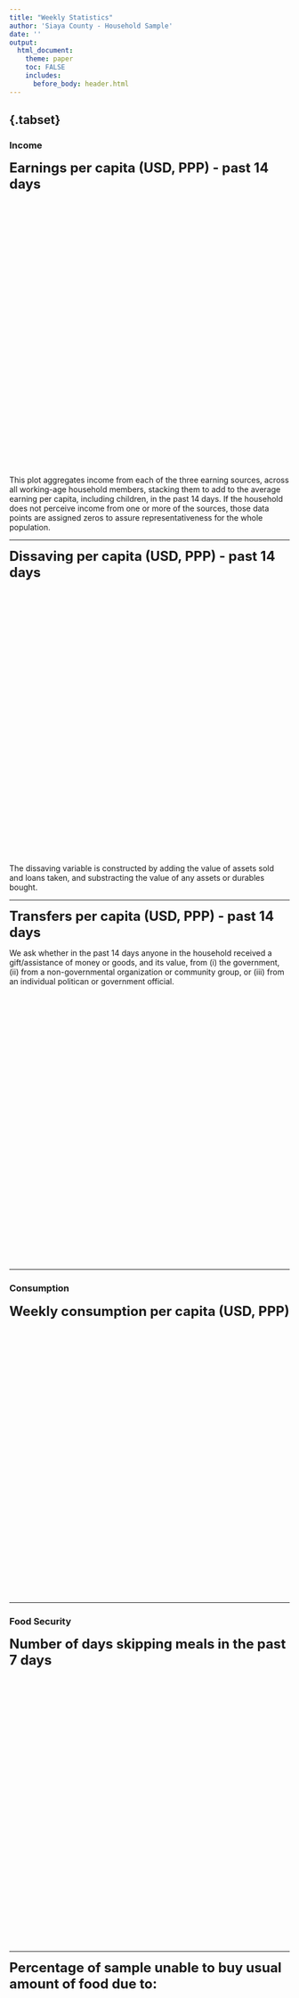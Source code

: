 ```yaml
---
title: "Weekly Statistics"
author: 'Siaya County - Household Sample'
date: ''
output:
  html_document:
    theme: paper
    toc: FALSE
    includes: 
      before_body: header.html
---
```




  
##  {.tabset}

### Income  
<font size="5">**Earnings per capita (USD, PPP) - past 14 days**</font>
<!--html_preserve--><div id="htmlwidget-bc8e519483e9c7a546e9" style="width:672px;height:480px;" class="dygraphs html-widget"></div>
<script type="application/json" data-for="htmlwidget-bc8e519483e9c7a546e9">{"x":{"attrs":{"axes":{"x":{"pixelsPerLabel":75,"drawGrid":false,"drawAxis":true},"y":{"drawGrid":false,"drawAxis":true}},"series":{"Wage earnings":{"axis":"y","strokeWidth":4},"Self-employment earnings":{"axis":"y","strokeWidth":4},"Agricultural earnings":{"axis":"y","strokeWidth":4}},"title":"","labels":["week","Wage earnings","Self-employment earnings","Agricultural earnings"],"retainDateWindow":false,"xlabel":"Weeks","ylabel":"USD, PPP","legend":"auto","labelsDivWidth":250,"labelsShowZeroValues":true,"labelsSeparateLines":true,"stackedGraph":true,"fillGraph":false,"fillAlpha":0.15,"stepPlot":false,"drawPoints":true,"pointSize":4,"drawGapEdgePoints":false,"connectSeparatedPoints":false,"strokeWidth":1,"strokeBorderColor":"white","colors":["#66C2A5","#FC8D62","#8DA0CB","#E78AC3","#A6D854"],"colorValue":0.5,"colorSaturation":1,"includeZero":true,"drawAxesAtZero":false,"logscale":false,"axisTickSize":3,"axisLineColor":"black","axisLineWidth":4,"axisLabelColor":"black","axisLabelFontSize":14,"axisLabelWidth":60,"drawGrid":true,"gridLineWidth":0.3,"rightGap":5,"digitsAfterDecimal":2,"labelsKMB":false,"labelsKMG2":false,"labelsUTC":false,"maxNumberWidth":6,"animatedZooms":false,"mobileDisableYTouch":true,"disableZoom":false,"highlightCircleSize":3,"highlightSeriesBackgroundAlpha":0.5,"highlightSeriesOpts":{"strokeWidth":3},"hideOverlayOnMouseOut":true},"annotations":[],"shadings":[],"events":[],"format":"numeric","data":[[1,2,3,4,5,6,7,8],[1.19367587566376,0.468655496835709,0.629060447216034,0.504315793514252,0.648525238037109,0.683406352996826,0.620451509952545,null],[0.413784384727478,0.556329250335693,0.801395177841187,0.66567188501358,0.68646377325058,0.801564276218414,1.07006096839905,null],[0.653554141521454,0.439323633909225,0.442371904850006,0.410848468542099,0.338491350412369,0.376921772956848,0.338597416877747,null]],"css":"\n.dygraph-legend  { display: all; }\n.highlight {\n  display: inline;\n}\n  ","fixedtz":false,"tzone":"","plugins":{"Crosshair":{"direction":"vertical"}}},"evals":[],"jsHooks":[]}</script><!--/html_preserve-->
  This plot aggregates income from each of the three earning sources, across all working-age household members, stacking them to add to the average earning per capita, including children, in the past 14 days. If the household does not perceive income from one or more of the sources, those data points are assigned zeros to assure representativeness for the whole population.  
   
***  
  
<font size="5">**Dissaving per capita (USD, PPP) - past 14 days**</font>  

<!--html_preserve--><div id="htmlwidget-070cb847bb4c1d0ee1ca" style="width:672px;height:480px;" class="dygraphs html-widget"></div>
<script type="application/json" data-for="htmlwidget-070cb847bb4c1d0ee1ca">{"x":{"attrs":{"axes":{"x":{"pixelsPerLabel":75,"drawGrid":false,"drawAxis":true},"y":{"drawGrid":false,"drawAxis":true}},"series":{"Dissaving":{"axis":"y","strokeWidth":4}},"title":"","labels":["week","Dissaving"],"retainDateWindow":false,"xlabel":"Weeks","ylabel":"USD, PPP","stackedGraph":false,"fillGraph":false,"fillAlpha":0.15,"stepPlot":false,"drawPoints":true,"pointSize":4,"drawGapEdgePoints":false,"connectSeparatedPoints":false,"strokeWidth":1,"strokeBorderColor":"white","colors":["#E41A1C","#377EB8","#4DAF4A","#984EA3"],"colorValue":0.5,"colorSaturation":1,"includeZero":true,"drawAxesAtZero":false,"logscale":false,"axisTickSize":3,"axisLineColor":"black","axisLineWidth":4,"axisLabelColor":"black","axisLabelFontSize":14,"axisLabelWidth":60,"drawGrid":true,"gridLineWidth":0.3,"rightGap":5,"digitsAfterDecimal":2,"labelsKMB":false,"labelsKMG2":false,"labelsUTC":false,"maxNumberWidth":6,"animatedZooms":false,"mobileDisableYTouch":true,"disableZoom":false,"highlightCircleSize":3,"highlightSeriesBackgroundAlpha":0.5,"highlightSeriesOpts":{"strokeWidth":3},"legend":"always","labelsDivWidth":210,"labelsShowZeroValues":true,"labelsSeparateLines":false,"hideOverlayOnMouseOut":true},"annotations":[],"shadings":[],"events":[],"format":"numeric","data":[[1,2,3,4,5,6,7,8],[0.179350689053535,1.43551576137543,2.33816242218018,1.84152507781982,2.15599894523621,1.88015806674957,1.40119314193726,null]],"fixedtz":false,"tzone":"","plugins":{"Crosshair":{"direction":"vertical"}}},"evals":[],"jsHooks":[]}</script><!--/html_preserve-->
 The dissaving variable is constructed by adding the value of assets sold and loans taken, and substracting the value of any assets or durables bought.  
   
***  
   
  <font size="5">**Transfers per capita (USD, PPP) - past 14 days**</font>  

We ask whether in the past 14 days anyone in the household received a gift/assistance of money or goods, and its value, from (i) the government, (ii) from a non-governmental organization or community group, or (iii) from an individual politican or government official.  

<!--html_preserve--><div id="htmlwidget-7f2f32116d2932afa522" style="width:672px;height:480px;" class="dygraphs html-widget"></div>
<script type="application/json" data-for="htmlwidget-7f2f32116d2932afa522">{"x":{"attrs":{"axes":{"x":{"pixelsPerLabel":75,"drawGrid":false,"drawAxis":true},"y":{"drawGrid":false,"drawAxis":true}},"series":{"Government":{"axis":"y","strokeWidth":4},"NGO or community group":{"axis":"y","strokeWidth":4},"Politicians":{"axis":"y","strokeWidth":4}},"title":"","labels":["week","Government","NGO or community group","Politicians"],"retainDateWindow":false,"xlabel":"Weeks","ylabel":"USD, PPP","stackedGraph":false,"fillGraph":false,"fillAlpha":0.15,"stepPlot":false,"drawPoints":true,"pointSize":4,"drawGapEdgePoints":false,"connectSeparatedPoints":false,"strokeWidth":1,"strokeBorderColor":"white","colors":["#E41A1C","#377EB8","#4DAF4A","#984EA3"],"colorValue":0.5,"colorSaturation":1,"includeZero":true,"drawAxesAtZero":false,"logscale":false,"axisTickSize":3,"axisLineColor":"black","axisLineWidth":4,"axisLabelColor":"black","axisLabelFontSize":14,"axisLabelWidth":60,"drawGrid":true,"gridLineWidth":0.3,"rightGap":5,"digitsAfterDecimal":2,"labelsKMB":false,"labelsKMG2":false,"labelsUTC":false,"maxNumberWidth":6,"animatedZooms":false,"mobileDisableYTouch":true,"disableZoom":false,"highlightCircleSize":3,"highlightSeriesBackgroundAlpha":0.5,"highlightSeriesOpts":{"strokeWidth":3},"legend":"auto","labelsDivWidth":500,"labelsShowZeroValues":true,"labelsSeparateLines":false,"hideOverlayOnMouseOut":true},"annotations":[],"shadings":[],"events":[],"format":"numeric","data":[[1,2,3,4,5,6,7,8],[0.018116382881999,0.0215757824480534,0.0195146258920431,0.049271322786808,0.0534877106547356,0.083770178258419,0.0391239002346992,null],[0.0106626925989985,0.0392392575740814,0.0366973951458931,0.0818757191300392,0.107233874499798,0.100994594395161,0.111998423933983,null],[0.0290543269366026,0.0314408130943775,0.025563720613718,0.0106521537527442,0.0153902005404234,0.0250901281833649,0.00967154279351234,null]],"fixedtz":false,"tzone":"","plugins":{"Crosshair":{"direction":"vertical"}}},"evals":[],"jsHooks":[]}</script><!--/html_preserve-->
  
*** 

### Consumption

<font size="5">**Weekly consumption per capita (USD, PPP)**</font>
<!--html_preserve--><div id="htmlwidget-dbe1056e5f2edbd767b4" style="width:672px;height:480px;" class="dygraphs html-widget"></div>
<script type="application/json" data-for="htmlwidget-dbe1056e5f2edbd767b4">{"x":{"attrs":{"axes":{"x":{"pixelsPerLabel":75,"drawGrid":false,"drawAxis":true},"y":{"drawGrid":false,"drawAxis":true}},"series":{"Non-food expenditure":{"axis":"y","strokeWidth":4},"Food expenditure":{"axis":"y","strokeWidth":4}},"title":"","labels":["week","Non-food expenditure","Food expenditure"],"retainDateWindow":false,"xlabel":"Weeks","ylabel":"USD, PPP","legend":"auto","labelsDivWidth":200,"labelsShowZeroValues":true,"labelsSeparateLines":true,"stackedGraph":true,"fillGraph":false,"fillAlpha":0.15,"stepPlot":false,"drawPoints":true,"pointSize":4,"drawGapEdgePoints":false,"connectSeparatedPoints":false,"strokeWidth":1,"strokeBorderColor":"white","colors":["#66C2A5","#FC8D62","#8DA0CB","#E78AC3"],"colorValue":0.5,"colorSaturation":1,"includeZero":true,"drawAxesAtZero":false,"logscale":false,"axisTickSize":3,"axisLineColor":"black","axisLineWidth":4,"axisLabelColor":"black","axisLabelFontSize":14,"axisLabelWidth":60,"drawGrid":true,"gridLineWidth":0.3,"rightGap":5,"digitsAfterDecimal":2,"labelsKMB":false,"labelsKMG2":false,"labelsUTC":false,"maxNumberWidth":6,"animatedZooms":false,"mobileDisableYTouch":true,"disableZoom":false,"highlightCircleSize":3,"highlightSeriesBackgroundAlpha":0.5,"highlightSeriesOpts":{"strokeWidth":3},"hideOverlayOnMouseOut":true},"group":"Siaya County Sample","annotations":[],"shadings":[],"events":[],"format":"numeric","data":[[1,2,3,4,5,6,7,8],[6.53825855255127,5.64562225341797,5.66945028305054,3.70586943626404,3.73459267616272,3.82300353050232,3.83453178405762,null],[7.23392057418823,7.63967084884644,6.60709428787231,6.55492782592773,6.96903991699219,6.91795063018799,6.88650798797607,null]],"plugins":{"Crosshair":{"direction":"vertical"}},"fixedtz":false,"tzone":""},"evals":[],"jsHooks":[]}</script><!--/html_preserve-->


*** 

### Food Security  
<font size="5">**Number of days skipping meals in the past 7 days**</font>
<!--html_preserve--><div id="htmlwidget-8dd5d01120de5daf0b77" style="width:672px;height:480px;" class="dygraphs html-widget"></div>
<script type="application/json" data-for="htmlwidget-8dd5d01120de5daf0b77">{"x":{"attrs":{"axes":{"x":{"pixelsPerLabel":75,"drawGrid":false,"drawAxis":true},"y":{"drawGrid":false,"drawAxis":true}},"series":{"Adults skipped meals":{"axis":"y","strokeWidth":4},"Children skipped meals":{"axis":"y","strokeWidth":4}},"title":"","labels":["week","Adults skipped meals","Children skipped meals"],"retainDateWindow":false,"xlabel":"Weeks","ylabel":"Number of days","stackedGraph":false,"fillGraph":false,"fillAlpha":0.15,"stepPlot":false,"drawPoints":true,"pointSize":4,"drawGapEdgePoints":false,"connectSeparatedPoints":false,"strokeWidth":1,"strokeBorderColor":"white","colors":["#E41A1C","#377EB8","#4DAF4A","#984EA3"],"colorValue":0.5,"colorSaturation":1,"includeZero":true,"drawAxesAtZero":false,"logscale":false,"axisTickSize":3,"axisLineColor":"black","axisLineWidth":4,"axisLabelColor":"black","axisLabelFontSize":14,"axisLabelWidth":60,"drawGrid":true,"gridLineWidth":0.3,"rightGap":5,"digitsAfterDecimal":2,"labelsKMB":false,"labelsKMG2":false,"labelsUTC":false,"maxNumberWidth":6,"animatedZooms":false,"mobileDisableYTouch":true,"disableZoom":false,"highlightCircleSize":3,"highlightSeriesBackgroundAlpha":0.5,"highlightSeriesOpts":{"strokeWidth":3},"legend":"auto","labelsDivWidth":210,"labelsShowZeroValues":true,"labelsSeparateLines":true,"hideOverlayOnMouseOut":true},"annotations":[],"shadings":[],"events":[],"format":"numeric","data":[[1,2,3,4,5,6,7,8],[1.27512180805206,1.57957947254181,1.89106202125549,1.8875390291214,1.65204453468323,1.64572095870972,1.99036240577698,null],[0.715952038764954,1.17304849624634,1.35229516029358,1.35010898113251,1.15144419670105,1.08246076107025,1.43760311603546,null]],"fixedtz":false,"tzone":"","plugins":{"Crosshair":{"direction":"vertical"}}},"evals":[],"jsHooks":[]}</script><!--/html_preserve-->
     
***  
  
<font size="5">**Percentage of sample unable to buy usual amount of food due to:**</font>
   
<!--html_preserve--><div id="htmlwidget-d00a23601c9803a034ef" style="width:672px;height:480px;" class="dygraphs html-widget"></div>
<script type="application/json" data-for="htmlwidget-d00a23601c9803a034ef">{"x":{"attrs":{"axes":{"x":{"pixelsPerLabel":75,"drawGrid":false,"drawAxis":true},"y":{"drawGrid":false,"drawAxis":true}},"series":{"High food prices":{"axis":"y","strokeWidth":4},"Income drop":{"axis":"y","strokeWidth":4},"Shortages in markets":{"axis":"y","strokeWidth":4}},"title":"","labels":["week","High food prices","Income drop","Shortages in markets"],"retainDateWindow":false,"xlabel":"Weeks","ylabel":"Percentage of sample","stackedGraph":false,"fillGraph":false,"fillAlpha":0.15,"stepPlot":false,"drawPoints":true,"pointSize":4,"drawGapEdgePoints":false,"connectSeparatedPoints":false,"strokeWidth":1,"strokeBorderColor":"white","colors":["#E41A1C","#377EB8","#4DAF4A","#984EA3"],"colorValue":0.5,"colorSaturation":1,"includeZero":true,"drawAxesAtZero":false,"logscale":false,"axisTickSize":3,"axisLineColor":"black","axisLineWidth":4,"axisLabelColor":"black","axisLabelFontSize":14,"axisLabelWidth":60,"drawGrid":true,"gridLineWidth":0.3,"rightGap":5,"digitsAfterDecimal":2,"labelsKMB":false,"labelsKMG2":false,"labelsUTC":false,"maxNumberWidth":6,"animatedZooms":false,"mobileDisableYTouch":true,"disableZoom":false,"highlightCircleSize":3,"highlightSeriesBackgroundAlpha":0.5,"highlightSeriesOpts":{"strokeWidth":3},"legend":"auto","labelsDivWidth":450,"labelsShowZeroValues":true,"labelsSeparateLines":false,"hideOverlayOnMouseOut":true,"showRangeSelector":true,"dateWindow":["3","7"],"rangeSelectorHeight":40,"rangeSelectorPlotFillColor":" #A7B1C4","rangeSelectorPlotStrokeColor":"#808FAB","interactionModel":"Dygraph.Interaction.defaultModel"},"annotations":[],"shadings":[],"events":[],"format":"numeric","data":[[1,2,3,4,5,6,7,8],[null,null,68.4835662841797,74.6591720581055,70.4721450805664,73.3832778930664,72.7744827270508,null],[null,null,66.7459564208984,71.5848541259766,68.6746826171875,69.0446090698242,67.44970703125,null],[null,null,48.8129196166992,53.5771789550781,46.9562301635742,44.221607208252,42.5867004394531,null]],"fixedtz":false,"tzone":"","plugins":{"Crosshair":{"direction":"vertical"}}},"evals":["attrs.interactionModel"],"jsHooks":[]}</script><!--/html_preserve-->
 We ask whether in the past 7 days, any household member was unable to buy the amount of food they usually buy because of: (i) price of food being too high, (ii) household income having dropped, and (iii) shortages in markets.  
  
     
***  
   
   <font size="5">**Other food hardship experiences, percentage of sample**</font>
  
<!--html_preserve--><div id="htmlwidget-b0a2774d2b8774408e83" style="width:672px;height:480px;" class="dygraphs html-widget"></div>
<script type="application/json" data-for="htmlwidget-b0a2774d2b8774408e83">{"x":{"attrs":{"axes":{"x":{"pixelsPerLabel":75,"drawGrid":false,"drawAxis":true},"y":{"drawGrid":false,"drawAxis":true}},"series":{"Had to reduce meals":{"axis":"y","strokeWidth":4},"Mobility restrictions impede going to market":{"axis":"y","strokeWidth":4},"Closed food markets":{"axis":"y","strokeWidth":4}},"title":"","labels":["week","Had to reduce meals","Mobility restrictions impede going to market","Closed food markets"],"retainDateWindow":false,"xlabel":"Weeks","ylabel":"Percentage of sample","stackedGraph":false,"fillGraph":false,"fillAlpha":0.15,"stepPlot":false,"drawPoints":true,"pointSize":4,"drawGapEdgePoints":false,"connectSeparatedPoints":false,"strokeWidth":1,"strokeBorderColor":"white","colors":["#66C2A5","#FC8D62","#8DA0CB","#E78AC3"],"colorValue":0.5,"colorSaturation":1,"includeZero":true,"drawAxesAtZero":false,"logscale":false,"axisTickSize":3,"axisLineColor":"black","axisLineWidth":4,"axisLabelColor":"black","axisLabelFontSize":14,"axisLabelWidth":60,"drawGrid":true,"gridLineWidth":0.3,"rightGap":5,"digitsAfterDecimal":2,"labelsKMB":false,"labelsKMG2":false,"labelsUTC":false,"maxNumberWidth":6,"animatedZooms":false,"mobileDisableYTouch":true,"disableZoom":false,"highlightCircleSize":3,"highlightSeriesBackgroundAlpha":0.5,"highlightSeriesOpts":{"strokeWidth":3},"legend":"auto","labelsDivWidth":475,"labelsShowZeroValues":true,"labelsSeparateLines":false,"hideOverlayOnMouseOut":true,"showRangeSelector":true,"dateWindow":["3","7"],"rangeSelectorHeight":40,"rangeSelectorPlotFillColor":" #A7B1C4","rangeSelectorPlotStrokeColor":"#808FAB","interactionModel":"Dygraph.Interaction.defaultModel"},"annotations":[],"shadings":[],"events":[],"format":"numeric","data":[[1,2,3,4,5,6,7,8],[null,null,44.1684532165527,52.5804634094238,50.6442909240723,45.9307594299316,50.004207611084,null],[null,null,49.0340995788574,47.727725982666,46.6666069030762,46.2710189819336,46.5430526733398,null],[null,null,46.0307464599609,48.2658843994141,39.3379669189453,38.9621391296387,37.9441871643066,null]],"fixedtz":false,"tzone":"","plugins":{"Crosshair":{"direction":"vertical"}}},"evals":["attrs.interactionModel"],"jsHooks":[]}</script><!--/html_preserve-->
 We ask whether in the past 7 days, any household member experienced: (i) having to reduce the number of meals and/or the portion of each meal they would usually eat, (ii) difficulties in going to food markets due to mobility restrictions imposed by government, and (iii) difficulties in buying food due to most food markets being closed.
  
   
***  
### Household enterprises  
<font size="5">**Enterprises revenue and profits in the past 14 days**</font>
<!--html_preserve--><div id="htmlwidget-876f84726dd4786495e0" style="width:672px;height:480px;" class="dygraphs html-widget"></div>
<script type="application/json" data-for="htmlwidget-876f84726dd4786495e0">{"x":{"attrs":{"axes":{"x":{"pixelsPerLabel":75,"drawGrid":false,"drawAxis":true},"y":{"drawGrid":false,"drawAxis":true}},"series":{"Total enterprise revenue":{"axis":"y","strokeWidth":4},"Total enterprise profits":{"axis":"y","strokeWidth":4}},"title":"","labels":["week","Total enterprise revenue","Total enterprise profits"],"retainDateWindow":false,"xlabel":"Weeks","ylabel":"USD, PPP","stackedGraph":false,"fillGraph":false,"fillAlpha":0.15,"stepPlot":false,"drawPoints":true,"pointSize":4,"drawGapEdgePoints":false,"connectSeparatedPoints":false,"strokeWidth":1,"strokeBorderColor":"white","colors":["#E41A1C","#377EB8","#4DAF4A","#984EA3"],"colorValue":0.5,"colorSaturation":1,"includeZero":true,"drawAxesAtZero":false,"logscale":false,"axisTickSize":3,"axisLineColor":"black","axisLineWidth":4,"axisLabelColor":"black","axisLabelFontSize":14,"axisLabelWidth":60,"drawGrid":true,"gridLineWidth":0.3,"rightGap":5,"digitsAfterDecimal":2,"labelsKMB":false,"labelsKMG2":false,"labelsUTC":false,"maxNumberWidth":6,"animatedZooms":false,"mobileDisableYTouch":true,"disableZoom":false,"highlightCircleSize":3,"highlightSeriesBackgroundAlpha":0.5,"highlightSeriesOpts":{"strokeWidth":3},"legend":"auto","labelsDivWidth":200,"labelsShowZeroValues":true,"labelsSeparateLines":true,"hideOverlayOnMouseOut":true},"annotations":[],"shadings":[],"events":[],"format":"numeric","data":[[1,2,3,4,5,6,7,8],[44.3854446411133,56.7500534057617,43.9592361450195,37.5421981811523,35.2333869934082,31.3356285095215,66.2504806518555,null],[14.0010576248169,17.0871391296387,13.4922389984131,11.9430236816406,10.4473438262939,11.4137525558472,20.491662979126,null]],"fixedtz":false,"tzone":"","plugins":{"Crosshair":{"direction":"vertical"}}},"evals":[],"jsHooks":[]}</script><!--/html_preserve-->
  
  ***  

### COVID-19  

<font size="5">**Reported COVID-19 Behavior Adoption**</font>
<!--html_preserve--><div id="htmlwidget-cfe2bc5564dfc680759c" style="width:672px;height:480px;" class="dygraphs html-widget"></div>
<script type="application/json" data-for="htmlwidget-cfe2bc5564dfc680759c">{"x":{"attrs":{"axes":{"x":{"pixelsPerLabel":75,"drawGrid":false,"drawAxis":true},"y":{"drawGrid":false,"drawAxis":true}},"series":{"Hand Washing":{"axis":"y","strokeWidth":4},"Face Mask":{"axis":"y","strokeWidth":4},"Stay Home":{"axis":"y","strokeWidth":4},"Hand Sanitizer":{"axis":"y","strokeWidth":4}},"title":"","labels":["week","Hand Washing","Face Mask","Stay Home","Hand Sanitizer"],"retainDateWindow":false,"xlabel":"Weeks","ylabel":"Percentage of sample","legend":"auto","labelsDivWidth":580,"labelsShowZeroValues":true,"labelsSeparateLines":false,"stackedGraph":false,"fillGraph":false,"fillAlpha":0.15,"stepPlot":false,"drawPoints":true,"pointSize":4,"drawGapEdgePoints":false,"connectSeparatedPoints":false,"strokeWidth":1,"strokeBorderColor":"white","colors":["#66C2A5","#FC8D62","#8DA0CB","#E78AC3"],"colorValue":0.5,"colorSaturation":1,"includeZero":true,"drawAxesAtZero":false,"logscale":false,"axisTickSize":3,"axisLineColor":"black","axisLineWidth":4,"axisLabelColor":"black","axisLabelFontSize":14,"axisLabelWidth":60,"drawGrid":true,"gridLineWidth":0.3,"rightGap":5,"digitsAfterDecimal":2,"labelsKMB":false,"labelsKMG2":false,"labelsUTC":false,"maxNumberWidth":6,"animatedZooms":false,"mobileDisableYTouch":true,"disableZoom":false,"highlightCircleSize":3,"highlightSeriesBackgroundAlpha":0.5,"highlightSeriesOpts":{"strokeWidth":3},"hideOverlayOnMouseOut":true},"annotations":[],"shadings":[],"events":[{"pos":1.7,"label":"Face masks mandatory","labelLoc":"bottom","color":"black","strokePattern":[7,3],"axis":"x"}],"format":"numeric","data":[[1,2,3,4,5,6,7,8],[83.4422836303711,84.6310729980469,82.9065475463867,87.097282409668,86.9401321411133,86.9227981567383,87.6185760498047,null],[9.47934722900391,24.4043216705322,47.554500579834,57.5003128051758,68.8235244750977,74.4112091064453,77.720947265625,null],[38.7450981140137,38.1103706359863,38.0386428833008,39.6770629882812,35.7925224304199,36.8219413757324,37.9569320678711,null],[22.7640247344971,21.5811557769775,21.8128528594971,18.3547592163086,19.7515659332275,19.045581817627,18.3457889556885,null]],"fixedtz":false,"tzone":"","plugins":{"Crosshair":{"direction":"vertical"}}},"evals":[],"jsHooks":[]}</script><!--/html_preserve-->
   
  We ask respondents whether they have changed their behavior in any way since learning about COVID-19, and if so, how has it changed.
    
***  

<font size="5">**Reported COVID-19 Symptoms, past 14 days**</font>
<!--html_preserve--><div id="htmlwidget-1c7728beb2b598ff52e9" style="width:672px;height:480px;" class="dygraphs html-widget"></div>
<script type="application/json" data-for="htmlwidget-1c7728beb2b598ff52e9">{"x":{"attrs":{"axes":{"x":{"pixelsPerLabel":75,"drawGrid":false,"drawAxis":true},"y":{"drawGrid":false,"drawAxis":true}},"series":{"Fever":{"axis":"y","strokeWidth":4},"Tired":{"axis":"y","strokeWidth":4},"Cough":{"axis":"y","strokeWidth":4},"Fever+Cough":{"axis":"y","strokeWidth":4}},"title":"","labels":["week","Fever","Tired","Cough","Fever+Cough"],"retainDateWindow":false,"xlabel":"Weeks","ylabel":"Percentage of sample","legend":"auto","labelsDivWidth":500,"labelsShowZeroValues":true,"labelsSeparateLines":false,"stackedGraph":false,"fillGraph":false,"fillAlpha":0.15,"stepPlot":false,"drawPoints":true,"pointSize":4,"drawGapEdgePoints":false,"connectSeparatedPoints":false,"strokeWidth":1,"strokeBorderColor":"white","colors":["#66C2A5","#FC8D62","#8DA0CB","#E78AC3"],"colorValue":0.5,"colorSaturation":1,"includeZero":true,"drawAxesAtZero":false,"logscale":false,"axisTickSize":3,"axisLineColor":"black","axisLineWidth":4,"axisLabelColor":"black","axisLabelFontSize":14,"axisLabelWidth":60,"drawGrid":true,"gridLineWidth":0.3,"rightGap":5,"digitsAfterDecimal":2,"labelsKMB":false,"labelsKMG2":false,"labelsUTC":false,"maxNumberWidth":6,"animatedZooms":false,"mobileDisableYTouch":true,"disableZoom":false,"highlightCircleSize":3,"highlightSeriesBackgroundAlpha":0.5,"highlightSeriesOpts":{"strokeWidth":3},"hideOverlayOnMouseOut":true},"annotations":[],"shadings":[],"events":[],"format":"numeric","data":[[1,2,3,4,5,6,7,8],[18.4476490020752,16.1619148254395,13.6747522354126,17.0145568847656,14.7279624938965,18.6414642333984,16.3740196228027,null],[8.69697380065918,6.73804044723511,6.69903993606567,6.25860548019409,6.10259056091309,5.74891424179077,6.76330089569092,null],[7.76546669006348,4.60040664672852,3.7273223400116,3.70512223243713,4.21005725860596,3.14223432540894,4.25714778900146,null],[4.21101570129395,2.40383625030518,2.24665498733521,2.11079430580139,2.51459956169128,2.72914123535156,2.90446043014526,null]],"fixedtz":false,"tzone":"","plugins":{"Crosshair":{"direction":"vertical"}}},"evals":[],"jsHooks":[]}</script><!--/html_preserve-->
  
  
We ask respondents whether they have experienced any illnesses or symptoms of a given list in the past 14 days.  

*** 

<font size="5">**Number of in-person interactions (other than HH members)**</font>
<!--html_preserve--><div id="htmlwidget-78e0016393836b39d5f1" style="width:672px;height:480px;" class="dygraphs html-widget"></div>
<script type="application/json" data-for="htmlwidget-78e0016393836b39d5f1">{"x":{"attrs":{"axes":{"x":{"pixelsPerLabel":75,"drawGrid":false,"drawAxis":true},"y":{"drawGrid":false,"drawAxis":true}},"series":{"In the past 14 days":{"axis":"y","strokeWidth":4},"In the past 7 days":{"axis":"y","strokeWidth":4},"Today":{"axis":"y","strokeWidth":4}},"title":"","labels":["week","In the past 14 days","In the past 7 days","Today"],"retainDateWindow":false,"xlabel":"Weeks","ylabel":"Number of people","legend":"auto","labelsDivWidth":500,"labelsShowZeroValues":true,"labelsSeparateLines":false,"highlightCircleSize":3,"highlightSeriesBackgroundAlpha":0.5,"highlightSeriesOpts":{"strokeWidth":3},"hideOverlayOnMouseOut":true,"stackedGraph":false,"fillGraph":false,"fillAlpha":0.15,"stepPlot":false,"drawPoints":true,"pointSize":4,"drawGapEdgePoints":false,"connectSeparatedPoints":false,"strokeWidth":1,"strokeBorderColor":"white","colors":["#E41A1C","#377EB8","#4DAF4A","#984EA3"],"colorValue":0.5,"colorSaturation":1,"includeZero":true,"drawAxesAtZero":false,"logscale":false,"axisTickSize":3,"axisLineColor":"black","axisLineWidth":4,"axisLabelColor":"black","axisLabelFontSize":14,"axisLabelWidth":60,"drawGrid":true,"gridLineWidth":0.3,"rightGap":5,"digitsAfterDecimal":2,"labelsKMB":false,"labelsKMG2":false,"labelsUTC":false,"maxNumberWidth":6,"animatedZooms":false,"mobileDisableYTouch":true,"disableZoom":false},"annotations":[],"shadings":[],"events":[],"format":"numeric","data":[[1,2,3,4,5,6,7,8],[11.2309703826904,9.67463397979736,10.8341541290283,12.0755748748779,12.9391317367554,13.0116147994995,14.4990272521973,null],[8.42560291290283,7.35408639907837,8.47744369506836,9.04367351531982,9.98724365234375,10.1543369293213,12.038290977478,null],[2.78731727600098,2.42970490455627,2.59592008590698,2.61367225646973,2.75777888298035,2.74955129623413,3.08224678039551,null]],"plugins":{"Crosshair":{"direction":"vertical"}},"fixedtz":false,"tzone":""},"evals":[],"jsHooks":[]}</script><!--/html_preserve-->
  
  We ask: "Taken together, how many people outside this household have you interacted with in-person?"   

*** 
  
### Labor Supply

<font size="5">**Weekly labor supply (hours per household adult)**</font>
<!--html_preserve--><div id="htmlwidget-95f1adf2b6c430142a63" style="width:672px;height:480px;" class="dygraphs html-widget"></div>
<script type="application/json" data-for="htmlwidget-95f1adf2b6c430142a63">{"x":{"attrs":{"axes":{"x":{"pixelsPerLabel":75,"drawGrid":false,"drawAxis":true},"y":{"drawGrid":false,"drawAxis":true}},"series":{"Agricultural labor supply":{"axis":"y","strokeWidth":4},"Own enterprise labor supply":{"axis":"y","strokeWidth":4},"Wage labor supply":{"axis":"y","strokeWidth":4}},"title":"","labels":["week","Agricultural labor supply","Own enterprise labor supply","Wage labor supply"],"retainDateWindow":false,"xlabel":"Weeks","ylabel":"Hours per adult household member","legend":"auto","labelsDivWidth":550,"labelsShowZeroValues":true,"labelsSeparateLines":false,"stackedGraph":true,"fillGraph":false,"fillAlpha":0.15,"stepPlot":false,"drawPoints":true,"pointSize":4,"drawGapEdgePoints":false,"connectSeparatedPoints":false,"strokeWidth":1,"strokeBorderColor":"white","colors":["#66C2A5","#FC8D62","#8DA0CB","#E78AC3"],"colorValue":0.5,"colorSaturation":1,"includeZero":true,"drawAxesAtZero":false,"logscale":false,"axisTickSize":3,"axisLineColor":"black","axisLineWidth":4,"axisLabelColor":"black","axisLabelFontSize":14,"axisLabelWidth":60,"drawGrid":true,"gridLineWidth":0.3,"rightGap":5,"digitsAfterDecimal":2,"labelsKMB":false,"labelsKMG2":false,"labelsUTC":false,"maxNumberWidth":6,"animatedZooms":false,"mobileDisableYTouch":true,"disableZoom":false,"highlightCircleSize":3,"highlightSeriesBackgroundAlpha":0.5,"highlightSeriesOpts":{"strokeWidth":3},"hideOverlayOnMouseOut":true},"group":"Siaya County Sample","annotations":[],"shadings":[],"events":[],"format":"numeric","data":[[1,2,3,4,5,6,7,8],[15.5447854995728,16.0802154541016,18.0218563079834,17.4718170166016,17.9356651306152,17.563232421875,16.8044815063477,null],[1.25843966007233,1.76596617698669,2.93648648262024,3.01953816413879,2.96948432922363,3.46972990036011,3.79350399971008,null],[1.35960030555725,1.23270213603973,0.84724360704422,0.924179315567017,0.993024230003357,0.950277268886566,1.09755897521973,null]],"plugins":{"Crosshair":{"direction":"vertical"}},"fixedtz":false,"tzone":""},"evals":[],"jsHooks":[]}</script><!--/html_preserve-->
  
  This plot aggregates hours worked on each of the three sources, across all working-age household members, stacking them to add to the average weekly labor supply per household adult. If the household does not work any hours on one or more of the labor categories, those data points are assigned zeros to assure representativeness of the whole population. 

***  
### Children Education  

<font size="5">**Children educational activities**</font>  
  
<!--html_preserve--><div id="htmlwidget-5d3bfb9fc552d2ae168a" style="width:672px;height:480px;" class="dygraphs html-widget"></div>
<script type="application/json" data-for="htmlwidget-5d3bfb9fc552d2ae168a">{"x":{"attrs":{"axes":{"x":{"pixelsPerLabel":75,"drawGrid":false,"drawAxis":true},"y":{"drawGrid":false,"drawAxis":true}},"series":{"In the past 24 hours":{"axis":"y","strokeWidth":4},"Attended school":{"axis":"y","strokeWidth":4},"In the past 15 minutes":{"axis":"y","strokeWidth":4}},"title":"","labels":["week","In the past 24 hours","Attended school","In the past 15 minutes"],"retainDateWindow":false,"xlabel":"Weeks","ylabel":"Percentage of sample","legend":"auto","labelsDivWidth":550,"labelsShowZeroValues":true,"labelsSeparateLines":false,"highlightCircleSize":3,"highlightSeriesBackgroundAlpha":0.5,"highlightSeriesOpts":{"strokeWidth":3},"hideOverlayOnMouseOut":true,"stackedGraph":false,"fillGraph":false,"fillAlpha":0.15,"stepPlot":false,"drawPoints":true,"pointSize":4,"drawGapEdgePoints":false,"connectSeparatedPoints":false,"strokeWidth":1,"strokeBorderColor":"white","colors":["#E41A1C","#377EB8","#4DAF4A","#984EA3"],"colorValue":0.5,"colorSaturation":1,"includeZero":false,"drawAxesAtZero":false,"logscale":false,"axisTickSize":3,"axisLineColor":"black","axisLineWidth":4,"axisLabelColor":"black","axisLabelFontSize":14,"axisLabelWidth":60,"drawGrid":true,"gridLineWidth":0.3,"rightGap":5,"digitsAfterDecimal":2,"labelsKMB":false,"labelsKMG2":false,"labelsUTC":false,"maxNumberWidth":6,"animatedZooms":false,"mobileDisableYTouch":true,"disableZoom":false},"group":"Siaya County Sample","annotations":[],"shadings":[],"events":[],"format":"numeric","data":[[1,2,3,4,5,6,7,8],[70.6078338623047,70.3765640258789,70.4057922363281,70.8922958374023,73.5525817871094,72.7273864746094,72.1621246337891,null],[27.3692512512207,26.812952041626,25.9401206970215,26.2303619384766,25.4769496917725,25.6467037200928,26.8153667449951,null],[7.68568229675293,7.14719724655151,5.81132078170776,3.88115978240967,3.96418571472168,2.30688643455505,2.90282678604126,null]],"plugins":{"Crosshair":{"direction":"vertical"}},"fixedtz":false,"tzone":""},"evals":[],"jsHooks":[]}</script><!--/html_preserve-->
   
   We ask what has each child been doing over the last 15 minutes, whether the child has done any learning-related activities in the past 24 hours, and if so, what kind of activity.  
   
   
***  
  
### Household Violence


<font size="5">**Gender violence**</font>

We ask married/cohabitant female respondents whether their husband/partners have (i) threaten to harm them or someone close to them, (ii) hit, slapped, kicked, or physically hurt them, and (iii) forced them to perform sexual acts.*  
<!--html_preserve--><div id="htmlwidget-26512654ae113641e62c" style="width:672px;height:480px;" class="dygraphs html-widget"></div>
<script type="application/json" data-for="htmlwidget-26512654ae113641e62c">{"x":{"attrs":{"axes":{"x":{"pixelsPerLabel":75,"drawGrid":false,"drawAxis":true},"y":{"drawGrid":false,"drawAxis":true}},"series":{"Threaten to harm them":{"axis":"y","strokeWidth":4},"Physically hurt them":{"axis":"y","strokeWidth":4},"Forced them to perform sexual acts":{"axis":"y","strokeWidth":4}},"title":"","labels":["week","Threaten to harm them","Physically hurt them","Forced them to perform sexual acts"],"retainDateWindow":false,"xlabel":"Weeks","ylabel":"Percentage of married/cohabitant females","legend":"auto","labelsDivWidth":580,"labelsShowZeroValues":true,"labelsSeparateLines":false,"highlightCircleSize":3,"highlightSeriesBackgroundAlpha":0.5,"highlightSeriesOpts":{"strokeWidth":3},"hideOverlayOnMouseOut":true,"stackedGraph":false,"fillGraph":false,"fillAlpha":0.15,"stepPlot":false,"drawPoints":true,"pointSize":4,"drawGapEdgePoints":false,"connectSeparatedPoints":false,"strokeWidth":1,"strokeBorderColor":"white","colors":["#E41A1C","#377EB8","#4DAF4A","#984EA3"],"colorValue":0.5,"colorSaturation":1,"includeZero":false,"drawAxesAtZero":false,"logscale":false,"axisTickSize":3,"axisLineColor":"black","axisLineWidth":4,"axisLabelColor":"black","axisLabelFontSize":14,"axisLabelWidth":60,"drawGrid":true,"gridLineWidth":0.3,"rightGap":5,"digitsAfterDecimal":2,"labelsKMB":false,"labelsKMG2":false,"labelsUTC":false,"maxNumberWidth":6,"animatedZooms":false,"mobileDisableYTouch":true,"disableZoom":false},"group":"Siaya County Sample","annotations":[],"shadings":[],"events":[],"format":"numeric","data":[[1,2,3,4,5,6,7,8],[2.50270318984985,4.54145193099976,4.54902076721191,4.14690160751343,7.14334535598755,6.27205467224121,10.5594043731689,null],[4.63919067382812,3.03816723823547,2.8534722328186,4.60973215103149,3.75248837471008,0.341566354036331,2.20736193656921,null],[2.44771146774292,1.07053923606873,1.63354384899139,2.15267848968506,0.994859635829926,1.63564491271973,3.5997052192688,null]],"plugins":{"Crosshair":{"direction":"vertical"}},"fixedtz":false,"tzone":""},"evals":[],"jsHooks":[]}</script><!--/html_preserve-->
  *This plot shows data only for the share of female respondents that were surveyed by a female field officer, and are currently married or living with a partner. This sub-sample accounts for ~55% of all married/cohabitant females in the study sample, and ~36% of all females.  
     
***  
  
<font size="5">**Violence in the household**</font>  
We ask: (i) Over the past 14 days, has there been a higher than usual amount of fights with members of your household?, and (ii) In the past 14 days, did you or your partner ever beat any of the children living in this household?  
<!--html_preserve--><div id="htmlwidget-3810978bcce2984daa9d" style="width:672px;height:480px;" class="dygraphs html-widget"></div>
<script type="application/json" data-for="htmlwidget-3810978bcce2984daa9d">{"x":{"attrs":{"axes":{"x":{"pixelsPerLabel":75,"drawGrid":false,"drawAxis":true},"y":{"drawGrid":false,"drawAxis":true}},"series":{"Children were beaten":{"axis":"y","strokeWidth":4},"More fights than usual":{"axis":"y","strokeWidth":4}},"title":"","labels":["week","Children were beaten","More fights than usual"],"retainDateWindow":false,"xlabel":"Weeks","ylabel":"Percentage of sample","legend":"auto","labelsDivWidth":350,"labelsShowZeroValues":true,"labelsSeparateLines":false,"highlightCircleSize":3,"highlightSeriesBackgroundAlpha":0.5,"highlightSeriesOpts":{"strokeWidth":3},"hideOverlayOnMouseOut":true,"stackedGraph":false,"fillGraph":false,"fillAlpha":0.15,"stepPlot":false,"drawPoints":true,"pointSize":4,"drawGapEdgePoints":false,"connectSeparatedPoints":false,"strokeWidth":1,"strokeBorderColor":"white","colors":["#E41A1C","#377EB8","#4DAF4A","#984EA3"],"colorValue":0.5,"colorSaturation":1,"includeZero":false,"drawAxesAtZero":false,"logscale":false,"axisTickSize":3,"axisLineColor":"black","axisLineWidth":4,"axisLabelColor":"black","axisLabelFontSize":14,"axisLabelWidth":60,"drawGrid":true,"gridLineWidth":0.3,"rightGap":5,"digitsAfterDecimal":2,"labelsKMB":false,"labelsKMG2":false,"labelsUTC":false,"maxNumberWidth":6,"animatedZooms":false,"mobileDisableYTouch":true,"disableZoom":false},"group":"Siaya County Sample","annotations":[],"shadings":[],"events":[],"format":"numeric","data":[[1,2,3,4,5,6,7,8],[null,19.7688884735107,21.5607852935791,22.4264297485352,18.5155601501465,20.876880645752,23.4832248687744,null],[5.40389490127563,4.01875257492065,5.82586765289307,8.06331348419189,7.72449159622192,7.0944299697876,7.09211158752441,null]],"plugins":{"Crosshair":{"direction":"vertical"}},"fixedtz":false,"tzone":""},"evals":[],"jsHooks":[]}</script><!--/html_preserve-->


***  

### Trust

<font size="5">**Trust in government**</font>  

How much do you trust your country’s government to take care of its citizens?  
<!--html_preserve--><div id="htmlwidget-d39b2be24c4a1540faf8" style="width:672px;height:480px;" class="dygraphs html-widget"></div>
<script type="application/json" data-for="htmlwidget-d39b2be24c4a1540faf8">{"x":{"attrs":{"axes":{"x":{"pixelsPerLabel":75,"drawGrid":false,"drawAxis":true},"y":{"valueRange":[0,110],"drawGrid":false,"drawAxis":true}},"series":{"Strongly distrust":{"axis":"y","strokeWidth":4},"Somewhat distrust":{"axis":"y","strokeWidth":4},"Neither trust nor distrust":{"axis":"y","strokeWidth":4},"Somewhat trust":{"axis":"y","strokeWidth":4},"Strongly trust":{"axis":"y","strokeWidth":4}},"title":"","labels":["week","Strongly distrust","Somewhat distrust","Neither trust nor distrust","Somewhat trust","Strongly trust"],"retainDateWindow":false,"xlabel":"Weeks","ylabel":"Percentage of sample","legend":"auto","labelsDivWidth":450,"labelsShowZeroValues":true,"labelsSeparateLines":false,"stackedGraph":true,"fillGraph":false,"fillAlpha":0.15,"stepPlot":false,"drawPoints":true,"pointSize":4,"drawGapEdgePoints":false,"connectSeparatedPoints":false,"strokeWidth":1,"strokeBorderColor":"white","colors":["#66C2A5","#FC8D62","#8DA0CB","#E78AC3","#A6D854"],"colorValue":0.5,"colorSaturation":1,"includeZero":true,"drawAxesAtZero":false,"logscale":false,"axisTickSize":3,"axisLineColor":"black","axisLineWidth":4,"axisLabelColor":"black","axisLabelFontSize":14,"axisLabelWidth":60,"drawGrid":true,"gridLineWidth":0.3,"rightGap":5,"digitsAfterDecimal":2,"labelsKMB":false,"labelsKMG2":false,"labelsUTC":false,"maxNumberWidth":6,"animatedZooms":false,"mobileDisableYTouch":true,"disableZoom":false,"highlightCircleSize":3,"highlightSeriesBackgroundAlpha":0.5,"highlightSeriesOpts":{"strokeWidth":3},"hideOverlayOnMouseOut":true},"group":"Siaya County Sample","annotations":[],"shadings":[],"events":[],"format":"numeric","data":[[1,2,3,4,5,6,7,8],[5.44508171081543,2.98255681991577,3.34390354156494,3.79947876930237,3.86428880691528,4.4417290687561,5.73405647277832,null],[8.71327114105225,5.51702404022217,7.38340616226196,5.13219404220581,5.30696487426758,6.64540243148804,6.77261209487915,null],[6.64676809310913,5.81053924560547,6.89098834991455,6.81674480438232,7.27433204650879,4.33936357498169,6.10639762878418,null],[36.4182014465332,35.7812576293945,27.7226295471191,22.2774200439453,27.8096885681152,29.3644428253174,26.9954776763916,null],[42.7766761779785,49.9086227416992,54.6590728759766,61.9741630554199,55.7447242736816,55.209056854248,54.3914566040039,null]],"plugins":{"Crosshair":{"direction":"vertical"}},"fixedtz":false,"tzone":""},"evals":[],"jsHooks":[]}</script><!--/html_preserve-->
   
***  
  
  <font size="5">**Trust in other people**</font>  

Generally speaking, would you say that most people can be trusted or that you need to be very careful in dealing with people?  
<!--html_preserve--><div id="htmlwidget-385fac916d2758403795" style="width:672px;height:480px;" class="dygraphs html-widget"></div>
<script type="application/json" data-for="htmlwidget-385fac916d2758403795">{"x":{"attrs":{"axes":{"x":{"pixelsPerLabel":75,"drawGrid":false,"drawAxis":true},"y":{"valueRange":[0,110],"drawGrid":false,"drawAxis":true}},"series":{"Need to be careful":{"axis":"y","strokeWidth":4},"Most people can be trusted":{"axis":"y","strokeWidth":4},"Don't know":{"axis":"y","strokeWidth":4}},"title":"","labels":["week","Need to be careful","Most people can be trusted","Don't know"],"retainDateWindow":false,"xlabel":"Weeks","ylabel":"Percentage of sample","legend":"auto","labelsDivWidth":500,"labelsShowZeroValues":true,"labelsSeparateLines":false,"stackedGraph":true,"fillGraph":false,"fillAlpha":0.15,"stepPlot":false,"drawPoints":true,"pointSize":4,"drawGapEdgePoints":false,"connectSeparatedPoints":false,"strokeWidth":1,"strokeBorderColor":"white","colors":["#E41A1C","#377EB8","#4DAF4A","#984EA3","#FF7F00"],"colorValue":0.5,"colorSaturation":1,"includeZero":true,"drawAxesAtZero":false,"logscale":false,"axisTickSize":3,"axisLineColor":"black","axisLineWidth":4,"axisLabelColor":"black","axisLabelFontSize":14,"axisLabelWidth":60,"drawGrid":true,"gridLineWidth":0.3,"rightGap":5,"digitsAfterDecimal":2,"labelsKMB":false,"labelsKMG2":false,"labelsUTC":false,"maxNumberWidth":6,"animatedZooms":false,"mobileDisableYTouch":true,"disableZoom":false,"highlightCircleSize":3,"highlightSeriesBackgroundAlpha":0.5,"highlightSeriesOpts":{"strokeWidth":3},"hideOverlayOnMouseOut":true},"group":"Siaya County Sample","annotations":[],"shadings":[],"events":[],"format":"numeric","data":[[1,2,3,4,5,6,7,8],[92.6768798828125,94.8494186401367,94.5570983886719,94.2330703735352,92.6279907226562,93.9355621337891,96.1199645996094,null],[7.22128772735596,4.13763236999512,5.16020393371582,5.22077989578247,6.79252529144287,5.41647338867188,3.16132688522339,null],[0.101833805441856,1.01294636726379,0.282702654600143,0.546145439147949,0.579483509063721,0.647964656352997,0.718706965446472,null]],"plugins":{"Crosshair":{"direction":"vertical"}},"fixedtz":false,"tzone":""},"evals":[],"jsHooks":[]}</script><!--/html_preserve-->

***  

## {}
      
These data comes from phone survey interviews conducted by [REMIT Kenya](http://remitkenya.co.ke/) in Siaya County, Kenya. We are collecting data for a sample of ~12,000 households in the county, which is representative of the whole population. At the same time, our weekly sampling method assures weekly representativeness of the overall sample.

So far we have interviewed 7,812 households, with the following distribution per week:

| Week	| Dates	| Number of surveys |
|------|:-----:|:---------:|
| Week 1 |	05 April 2020 - 11 April 2020	| 745 |
| Week 2 |	12 April 2020 - 18 April 2020	| 744 |
| Week 3 |	19 April 2020 - 25 April 2020	| 1,478 |
| Week 4 |	26 April 2020 - 02 May 2020	| 1,146 |
| Week 5 |	03 May 2020 - 09 May 2020	| 1,499 |
| Week 6 |	10 May 2020 - 16 May 2020	| 986 |
| Week 7 |	17 May 2020 - 23 May 2020	| 1,214 |


